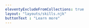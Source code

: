 ```yaml
---
eleventyExcludeFromCollections: true
layout: "layouts/skills.njk"
buttonText : "Learn more"
---
```

